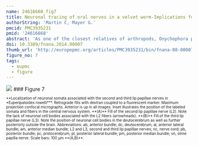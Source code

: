 ```yaml
---
name: 24616668_fig7
title: Neuronal tracing of oral nerves in a velvet worm-Implications for the evolution of the ecdysozoan brain.
authorString: 'Martin C, Mayer G.'
pmcid: PMC3935231
pmid: '24616668'
abstract: 'As one of the closest relatives of arthropods, Onychophora plays an important role in understanding the evolution of arthropod body plans. Currently there is controversy surrounding the evolution of the brain among the ecdysozoan clades, which shows a collar-shaped, circumoral organization in cycloneuralians but a ganglionic architecture in panarthropods. Based on the innervation pattern of lip papillae surrounding the mouth, the onychophoran brain has been interpreted as a circumoral ring, suggesting that this organization is an ancestral feature of Ecdysozoa. However, this interpretation is inconsistent with other published data. To explore the evolutionary origin of the onychophoran mouth and to shed light on the evolution of the ecdysozoan brains, we analyzed the innervation pattern and morphogenesis of the oral lip papillae in the onychophoran Euperipatoides rowelli using DNA labeling, immunocytochemistry, and neuronal tracing techniques. Our morphogenetic data revealed that the seven paired and one unpaired oral lip papillae arise from three anterior-most body segments. Retrograde fills show that only the first and the third nerves supplying the lip papillae are associated with cell bodies within the brain, whereas the second nerve exclusively receives fibers from somata of peripheral neurons located in the lip papillae. According to our anterograde fills and immunocytochemical data, the first nerve supplies the anterior-most pair of lip papillae, whereas the second and the third nerves are associated with the second to fifth and second to eighth lip papillae, respectively. These data suggest that the lip papillae of E. rowelli are mainly innervated by the proto- and deutocerebrum, whereas there are only a few additional cell bodies situated posterior to the brain. According to these findings, the overall innervation pattern of the oral lip papillae in E. rowelli is incompatible with the interpretation of the onychophoran brain as a modified circumoral ring.'
doi: 10.3389/fnana.2014.00007
thumb_url: 'http://europepmc.org/articles/PMC3935231/bin/fnana-08-00007-g0007.gif'
figure_no: 7
tags:
  - eupmc
  - figure
---
```

<img src='http://europepmc.org/articles/PMC3935231/bin/fnana-08-00007-g0007.jpg' style='max-height: 300px'>
### Figure 7
<p style='font-size: 10px;'>**Localization of neuronal somata associated with the second and third lip papillae nerves in *Euperipatoides rowelli***. Retrograde fills with dextran coupled to a fluorescent marker. Maximum projection confocal micrographs. Anterior is up in all images. Inset illustrates the position of the labeled somata and fibers in the central nervous system. **(A)** Fill of the second lip papillae nerve (L2). Note the lack of neuronal cell bodies associated with the L2 fibers (arrowheads). **(B)** Fill of the third lip papillae nerve (L3). Note the position of neuronal cell bodies in the deutocerebrum as well as further posteriorly outside the brain. Abbreviations: ab, anterior bundle; dc, deutocerebrum; al, anterior lateral bundle; am, anterior median bundle; L2 and L3, second and third lip papillae nerves; nc, nerve cord; pb, posterior bundle; pc, protocerebrum; pl, posterior lateral bundle; pm, posterior median bundle; sn, slime papilla nerve. Scale bars: 100 μm **(A,B)**.</p>